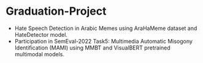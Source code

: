# Graduation-Project
* Hate Speech Detection in Arabic Memes using AraHaMeme dataset and HateDetector model. 
* Participation in SemEval-2022 Task5: Multimedia Automatic Misogony Identification (MAMI) using MMBT and VisualBERT pretrained multimodal models.
